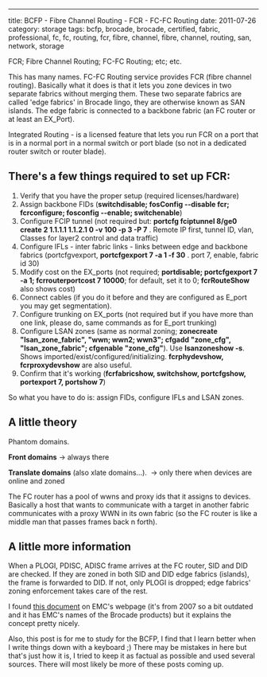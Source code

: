 ---
title: BCFP - Fibre Channel Routing - FCR - FC-FC Routing
date: 2011-07-26
category: storage
tags: bcfp, brocade, brocade, certified, fabric, professional, fc, fc, routing, fcr, fibre, channel, fibre, channel, routing, san, network, storage

FCR; Fibre Channel Routing; FC-FC Routing; etc; etc.

This has many names. FC-FC Routing service provides FCR (fibre channel routing). Basically what it does is that it lets you zone devices in two separate fabrics without merging them. These two separate fabrics are called 'edge fabrics' in Brocade lingo, they are otherwise known as SAN islands. The edge fabric is connected to a backbone fabric (an FC router or at least an EX\_Port).

Integrated Routing - is a licensed feature that lets you run FCR on a port that is in a normal port in a normal switch or port blade (so not in a dedicated router switch or router blade).

## There's a few things required to set up FCR:

1. Verify that you have the proper setup (required licenses/hardware)
2. Assign backbone FIDs (**switchdisable; fosConfig --disable fcr; fcrconfigure; fosconfig --enable; switchenable**)
3. Configure FCIP tunnel (not required but: **portcfg fciptunnel 8/ge0 create 2 1.1.1.1 1.1.2.1 0 -v 100 -p 3 -P 7** . Remote IP first, tunnel ID, vlan, Classes for layer2 control and data traffic)
4. Configure IFLs - inter fabric links - links between edge and backbone fabrics (portcfgvexport, **portcfgexport 7 -a 1 -f 30** . port 7, enable, fabric id 30)
5. Modify cost on the EX\_ports (not required; **portdisable; portcfgexport 7 -a 1; fcrrouterportcost 7 10000**; for default, set it to 0; **fcrRouteShow** also shows cost)
6. Connect cables (if you do it before and they are configured as E\_port you may get segmentation).
7. Configure trunking on EX\_ports (not required but if you have more than one link, please do, same commands as for E\_port trunking)
8. Configure LSAN zones (same as normal zoning; **zonecreate "lsan\_zone\_fabric", "wwn; wwn2; wwn3"; cfgadd "zone\_cfg", "lsan\_zone\_fabric"; cfgenable "zone\_cfg"**). Use **lsanzoneshow -s**. Shows imported/exist/configured/initializing. **fcrphydevshow, fcrproxydevshow** are also useful.
9. Confirm that it's working (**fcrfabricshow, switchshow, portcfgshow, portexport 7, portshow 7**)

So what you have to do is: assign FIDs, configure IFLs and LSAN zones. 

## A little theory

Phantom domains.

**Front domains** -> always there

**Translate domains** (also xlate domains...).  -> only there when devices are online and zoned

The FC router has a pool of wwns and proxy ids that it assigns to devices. Basically a host that wants to communicate with a target in another fabric communicates with a proxy WWN in its own fabric (so the FC router is like a middle man that passes frames back n forth).

## A little more information

When a PLOGI, PDISC, ADISC frame arrives at the FC router, SID and DID are checked. If they are zoned in both SID and DID edge fabrics (islands), the frame is forwarded to DID. If not, only PLOGI is dropped; edge fabrics' zoning enforcement takes care of the rest.

I found [this document](http://education.emc.com/main/common/documents/ks_articles/brocade_fibre_channel_routing.pdf "on emc.com and it's a pdf") on EMC's webpage (it's from 2007 so a bit outdated and it has EMC's names of the Brocade products) but it explains the concept pretty nicely.

Also, this post is for me to study for the BCFP, I find that I learn better when I write things down with a keyboard ;) There may be mistakes in here but that's just how it is, I tried to keep it as factual as possible and used several sources. There will most likely be more of these posts coming up.
